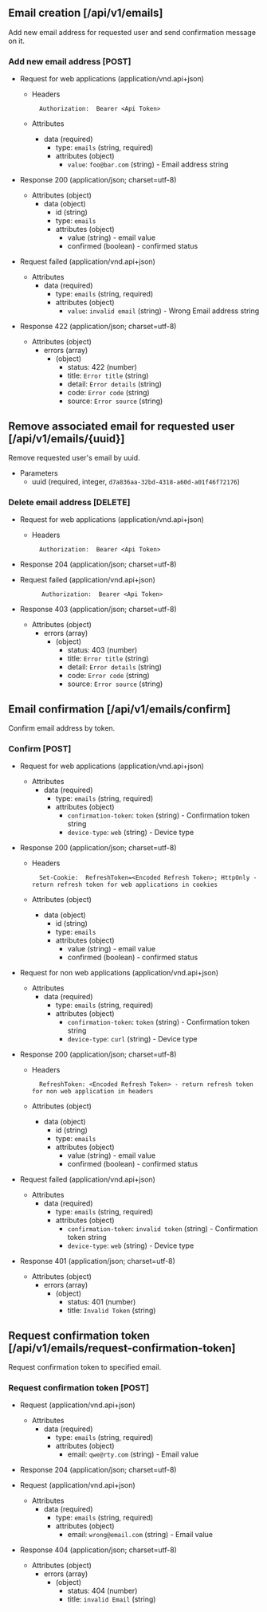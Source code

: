 ## Email creation [/api/v1/emails]
Add new email address for requested user and send confirmation message on it.
### Add new email address [POST]

+ Request for web applications (application/vnd.api+json)
    + Headers

            Authorization:  Bearer <Api Token>

    + Attributes
        + data (required)
            + type: `emails` (string, required)
            + attributes (object)
                + `value`: `foo@bar.com` (string) - Email address string  

+ Response 200 (application/json; charset=utf-8)

    + Attributes (object)
        + data (object)
            + id (string)
            + type: `emails`
            + attributes (object)
                + value      (string)  - email value
                + confirmed  (boolean) - confirmed status
                
+ Request failed (application/vnd.api+json)
    + Attributes
        + data (required)
            + type: `emails` (string, required)
            + attributes (object)
                + `value`: `invalid email` (string) - Wrong Email address string  
                  
+ Response 422 (application/json; charset=utf-8)
    + Attributes (object)
        + errors (array)
            + (object)
                + status: 422 (number)
                + title: `Error title` (string)
                + detail: `Error details` (string)
                + code: `Error code` (string)
                + source: `Error source` (string)

## Remove associated email for requested user [/api/v1/emails/{uuid}]
Remove requested user's email by uuid.
+ Parameters
    + uuid (required, integer, `d7a836aa-32bd-4318-a60d-a01f46f72176`)
    
### Delete email address [DELETE]

+ Request for web applications (application/vnd.api+json)
    + Headers

            Authorization:  Bearer <Api Token>

+ Response 204 (application/json; charset=utf-8)

+ Request failed (application/vnd.api+json)
    
            Authorization:  Bearer <Api Token>

+ Response 403 (application/json; charset=utf-8)
    + Attributes (object)
        + errors (array)
            + (object)
                + status: 403 (number)
                + title: `Error title` (string)
                + detail: `Error details` (string)
                + code: `Error code` (string)
                + source: `Error source` (string)

## Email confirmation [/api/v1/emails/confirm]
Confirm email address by token.
### Confirm [POST]

+ Request for web applications (application/vnd.api+json)
    + Attributes
        + data (required)
            + type: `emails` (string, required)
            + attributes (object)
                + `confirmation-token`: `token` (string) - Confirmation token string
                + `device-type`: `web`          (string) - Device type  

+ Response 200 (application/json; charset=utf-8)
    + Headers

            Set-Cookie:  RefreshToken=<Encoded Refresh Token>; HttpOnly - return refresh token for web applications in cookies

    + Attributes (object)
        + data (object)
            + id (string)
            + type: `emails`
            + attributes (object)
                + value      (string)  - email value
                + confirmed  (boolean) - confirmed status

+ Request for non web applications (application/vnd.api+json)
    + Attributes
        + data (required)
            + type: `emails` (string, required)
            + attributes (object)
                + `confirmation-token`: `token` (string) - Confirmation token string
                + `device-type`: `curl`         (string) - Device type  

+ Response 200 (application/json; charset=utf-8)
    + Headers

            RefreshToken: <Encoded Refresh Token> - return refresh token for non web application in headers

    + Attributes (object)
        + data (object)
            + id (string)
            + type: `emails`
            + attributes (object)
                + value      (string)  - email value
                + confirmed  (boolean) - confirmed status
                    
+ Request failed (application/vnd.api+json)
    + Attributes
        + data (required)
            + type: `emails` (string, required)
            + attributes (object)
                + `confirmation-token`: `invalid token` (string) - Confirmation token string
                + `device-type`: `web`                  (string) - Device type
                  
+ Response 401 (application/json; charset=utf-8)
    + Attributes (object)
        + errors (array)
            + (object)
                + status: 401 (number)
                + title: `Invalid Token` (string)

## Request confirmation token [/api/v1/emails/request-confirmation-token]
Request confirmation token to specified email.
### Request confirmation token [POST]

+ Request (application/vnd.api+json)
    + Attributes
        + data (required)
            + type: `emails` (string, required)
            + attributes (object)
                + email: `qwe@rty.com` (string) - Email value

+ Response 204 (application/json; charset=utf-8)

+ Request (application/vnd.api+json)
    + Attributes
        + data (required)
            + type: `emails` (string, required)
            + attributes (object)
                + email: `wrong@email.com` (string) - Email value

+ Response 404 (application/json; charset=utf-8)
    + Attributes (object)
        + errors (array)
            + (object)
                + status: 404 (number)
                + title: `invalid Email` (string)
